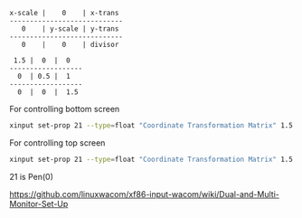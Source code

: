 ```
x-scale |    0    | x-trans
----------------------------
   0    | y-scale | y-trans
----------------------------
   0    |    0    | divisor

 1.5 |  0  |  0
------------------
  0  | 0.5 |  1
------------------
  0  |  0  |  1.5
```

For controlling bottom screen
```bash
xinput set-prop 21 --type=float "Coordinate Transformation Matrix" 1.5 0 0 0 0.5 1 0 0 1.5
```

For controlling top screen
```bash
xinput set-prop 21 --type=float "Coordinate Transformation Matrix" 1.5 0 0 0 0.5 0 0 0 1.5
```


21 is Pen(0)


https://github.com/linuxwacom/xf86-input-wacom/wiki/Dual-and-Multi-Monitor-Set-Up
